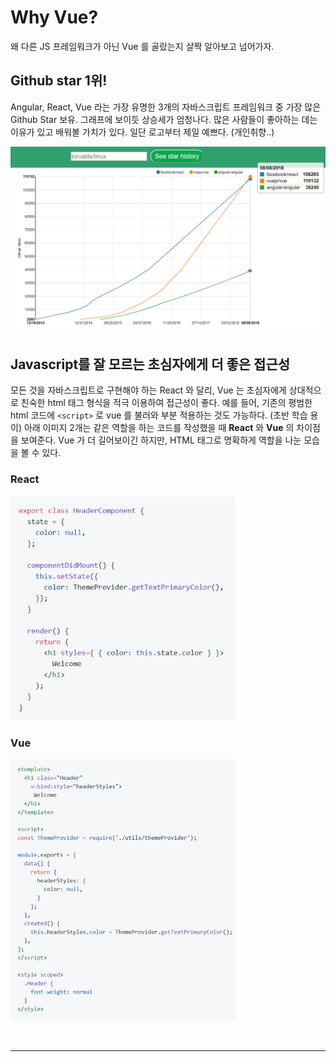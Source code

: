 # Why Vue?

왜 다른 JS 프레임워크가 아닌 Vue 를 골랐는지 살짝 알아보고 넘어가자.

## Github star 1위!

Angular, React, Vue 라는 가장 유명한 3개의 자바스크립트 프레임워크 중 가장 많은 Github Star 보유. 그래프에 보이듯 상승세가 엄청나다. 많은 사람들이 좋아하는 데는 이유가 있고 배워볼 가치가 있다. 일단 로고부터 제일 예쁘다. (개인취향..)

<img src="/images/whyvue1.png">

## Javascript를 잘 모르는 초심자에게 더 좋은 접근성

모든 것을 자바스크립트로 구현해야 하는 React 와 달리, Vue 는 초심자에게 상대적으로 친숙한 html 태그 형식을 적극 이용하여 접근성이 좋다. 예를 들어, 기존의 평범한 html 코드에 `<script>` 로 vue 를 불러와 부분 적용하는 것도 가능하다. (초반 학습 용이) 아래 이미지 2개는 같은 역할을 하는 코드를 작성했을 때 **React** 와 **Vue** 의 차이점을 보여준다. Vue 가 더 길어보이긴 하지만, HTML 태그로 명확하게 역할을 나눈 모습을 볼 수 있다.

### React

<img src="/images/whyvue2.png" width="360px">

### Vue 

<img src="/images/whyvue3.png" width="360px">


<hr style="margin-top: 45px;">

<DisqusNew />
